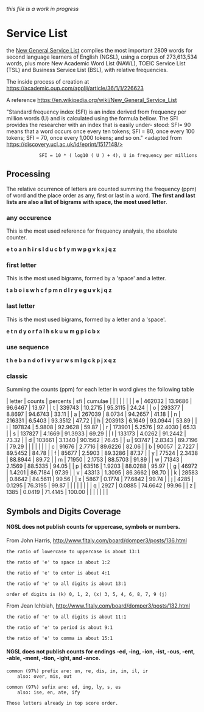 _this file is a work in progress_ 

# Service List

the [New General Service List](http://www.newgeneralservicelist.org/) compiles the most important 2809 words for second language learners of English (NGSL), using a corpus of 273,613,534 words, plus more New Academic Word List (NAWL), TOEIC Service List (TSL) and Business Service List (BSL), with relative frequencies.

The inside process of creation at <https://academic.oup.com/applij/article/36/1/1/226623>

A reference <https://en.wikipedia.org/wiki/New_General_Service_List>

"Standard frequency index (SFI) is an index derived from frequency per million words (U) and is calculated using the formula bellow. The SFI provides the researcher with an index that is easily under- stood: SFI= 90 means that a word occurs once every ten tokens; SFI = 80, once every 100 tokens; SFI = 70, once every 1,000 tokens; and so on." <adapted from https://discovery.ucl.ac.uk/id/eprint/1517148/>
                
                SFI = 10 * ( log10 ( U ) + 4), U in frequency per millions 
    
## Processing

The relative ocurrence of letters are counted summing the frequency (ppm) of word and the place order as any, first or last in a word. 
__The first and last lists are also a list of bigrams with space, the most used letter__. 

### any occurence

This is the most used reference for frequency analysis, the absolute counter.

**e t o a n h i r s l d u c b f y m w p g v k x j q z**

### first letter

This is the most used bigrams, formed by a 'space' and a letter.

**t a b o i s w h c f p m n d l r y e g u v k j q z**

### last letter

This is the most used bigrams, formed by a letter and a 'space'.

**e t n d y o r f a l h s k u w m g p i c b x**

### use sequence

**t h e b a n d o f i v y u r w s m l g c k p j x q z**

### classic 

Summing the counts (ppm) for each letter in word gives the following table

  | letter | counts | percents | sfi | cumulae |
  | | | | | |
  | e | 462032 | 13.9686 | 96.6467 | 13.97 |
  | t | 339743 | 10.2715 | 95.3115 | 24.24 |
  | o | 293377 | 8.8697 | 94.6743 | 33.11 |
  | a | 267039 | 8.0734 | 94.2657 | 41.18 |
  | n | 216331 | 6.5403 | 93.3512 | 47.72 |
  | h | 203913 | 6.1649 | 93.0944 | 53.89 |
  | i | 197824 | 5.9808 | 92.9628 | 59.87 |
  | r | 173901 | 5.2576 | 92.4030 | 65.13 |
  | s | 137827 | 4.1669 | 91.3933 | 69.29 |
  | l | 133173 | 4.0262 | 91.2442 | 73.32 |
  | d | 103661 | 3.1340 | 90.1562 | 76.45 |
  | u | 93747 | 2.8343 | 89.7196 | 79.29 |
  | | | | | |
  | c | 91676 | 2.7716 | 89.6226 | 82.06 |
  | b | 90057 | 2.7227 | 89.5452 | 84.78 |
  | f | 85677 | 2.5903 | 89.3286 | 87.37 |
  | y | 77524 | 2.3438 | 88.8944 | 89.72 |
  | m | 71950 | 2.1753 | 88.5703 | 91.89 |
  | w | 71343 | 2.1569 | 88.5335 | 94.05 |
  | p | 63516 | 1.9203 | 88.0288 | 95.97 |
  | g | 46972 | 1.4201 | 86.7184 | 97.39 |
  | v | 43313 | 1.3095 | 86.3662 | 98.70 |
  | k | 28583 | 0.8642 | 84.5611 | 99.56 |
  | x | 5867 | 0.1774 | 77.6842 | 99.74 |
  | j | 4285 | 0.1295 | 76.3195 | 99.87 |
  | | | | | |
  | q | 2927 | 0.0885 | 74.6642 | 99.96 |
  | z | 1385 | 0.0419 | 71.4145 | 100.00 |
  | | | | | |

## Symbols and Digits Coverage

#### NGSL does not publish counts for uppercase, symbols or numbers.

From John Harris, <http://www.fitaly.com/board/domper3/posts/136.html>

    the ratio of lowercase to uppercase is about 13:1

    the ratio of 'e' to space is about 1:2

    the ratio of 'e' to enter is about 4:1

    the ratio of 'e' to all digits is about 13:1

    order of digits is (k) 0, 1, 2, (x) 3, 5, 4, 6, 8, 7, 9 (j)

From Jean Ichbiah, <http://www.fitaly.com/board/domper3/posts/132.html>

    the ratio of 'e' to all digits is about 11:1

    the ratio of 'e' to period is about 9:1

    the ratio of 'e' to comma is about 15:1

#### NGSL does not publish counts for endings -ed, -ing, -ion, -ist, -ous, -ent, -able, -ment, -tion, -ight, and -ance.

    common (97%) prefix are: un, re, dis, in, im, il, ir
        also: over, mis, out

    common (97%) sufix are: ed, ing, ly, s, es
        also: ise, en, ate, ify

    Those letters already in top score order.

